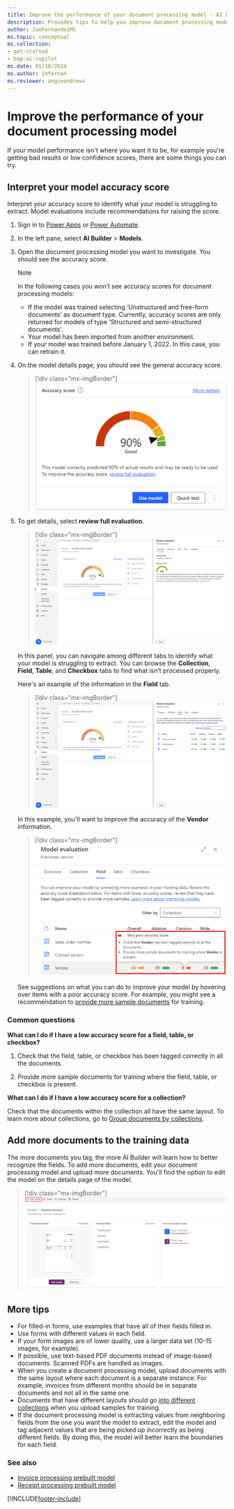 ```yaml
---
title: Improve the performance of your document processing model - AI Builder | Microsoft Docs
description: Provides tips to help you improve document processing model performance in AI Builder.
author: JoeFernandezMS
ms.topic: conceptual
ms.collection: 
- get-started
- bap-ai-copilot
ms.date: 01/10/2024
ms.author: jofernan
ms.reviewer: angieandrews
---
```


# Improve the performance of your document processing model

If your model performance isn't where you want it to be, for example you're getting bad results or low confidence scores, there are some things you can try.

## Interpret your model accuracy score

Interpret your accuracy score to identify what your model is struggling to extract. Model evaluations include recommendations for raising the score.

1. Sign in to [Power Apps](https://make.powerapps.com/) or [Power Automate](https://flow.microsoft.com/signin).

1. In the left pane, select **AI Builder** > **Models**.

1. Open the document processing model you want to investigate. You should see the accuracy score.

    > [!NOTE]
    >
    > In the following cases you won’t see accuracy scores for document processing models:
    > - If the model was trained selecting ‘Unstructured and free-form documents’ as document type. Currently, accuracy scores are only returned for models of type ‘Structured and semi-structured documents’.
    > - Your model has been imported from another environment.
    > - If your model was trained before January 1, 2022. In this case, you can retrain it.

1. On the model details page, you should see the general accuracy score.

    > [!div class="mx-imgBorder"]
    > ![Screenshot of the accuracy score.](media/improve-the-performance-of-your-form-processing-model/accuracy-score.png "Accuracy score")

1. To get details, select **review full evaluation**.

    > [!div class="mx-imgBorder"]
    > ![Screenshot of the Model evaluation screen, Overview tab.](media/improve-the-performance-of-your-form-processing-model/model-evaluation.png "Model evaluation screen, Overview tab")

    In this panel, you can navigate among different tabs to identify what your model is struggling to extract. You can browse the **Collection**, **Field**, **Table**, and **Checkbox** tabs to find what isn’t processed properly.

    Here's an example of the information in the **Field** tab.

    > [!div class="mx-imgBorder"]
    > ![Screenshot of the Model evaluation screen, Field tab.](media/improve-the-performance-of-your-form-processing-model/field-evaluation.png "Model evaluation screen, Field tab")

    In this example, you'll want to improve the accuracy of the **Vendor** information.

    > [!div class="mx-imgBorder"]
    > ![Screenshot of a poor accuracy score in the Field tab.](media/improve-the-performance-of-your-form-processing-model/field-evaluation-poor.png "Poor accuracy score in the Field tab")

    See suggestions on what you can do to improve your model by hovering over items with a poor accuracy score. For example, you might see a recommendation to [provide more sample documents](#add-more-documents-to-the-training-data) for training.

### Common questions

**What can I do if I have a low accuracy score for a field, table, or checkbox?**

1. Check that the field, table, or checkbox has been tagged correctly in all the documents.

1. Provide more sample documents for training where the field, table, or checkbox is present. 

**What can I do if I have a low accuracy score for a collection?**

Check that the documents within the collection all have the same layout. To learn more about collections, go to [Group documents by collections](create-form-processing-model.md#group-documents-by-collections). 

## Add more documents to the training data

The more documents you tag, the more AI Builder will learn how to better recognize the fields. To add more documents, edit your document processing model and upload more documents. You'll find the option to edit the model on the details page of the model.

> [!div class="mx-imgBorder"]
> ![Screenshot of the details page with the option to edit a document processing model.](media/improve-the-performance-of-your-form-processing-model/form-processing-edit-model.png "Details page with the option to edit a document processing model")

## More tips

- For filled-in forms, use examples that have all of their fields filled in.
- Use forms with different values in each field.
- If your form images are of lower quality, use a larger data set (10-15 images, for example).
- If possible, use text-based PDF documents instead of image-based documents. Scanned PDFs are handled as images.
- When you create a document processing model, upload documents with the same layout where each document is a separate instance. For example, invoices from different months should be in separate documents and not all in the same one.
- Documents that have different layouts should go [into different collections](create-form-processing-model.md#group-documents-by-collections) when you upload samples for training. 
- If the document processing model is extracting values from neighboring fields from the one you want the model to extract, edit the model and tag adjacent values that are being picked up incorrectly as being different fields. By doing this, the model will better learn the boundaries for each field.

### See also

- [Invoice processing prebuilt model](prebuilt-invoice-processing.md)
- [Receipt processing prebuilt model](prebuilt-receipt-processing.md)

[!INCLUDE[footer-include](includes/footer-banner.md)]
